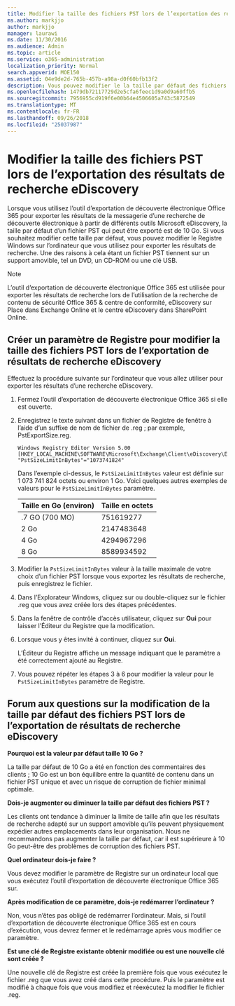 ```yaml
---
title: Modifier la taille des fichiers PST lors de l’exportation des résultats de recherche eDiscovery
ms.author: markjjo
author: markjjo
manager: laurawi
ms.date: 11/30/2016
ms.audience: Admin
ms.topic: article
ms.service: o365-administration
localization_priority: Normal
search.appverid: MOE150
ms.assetid: 04e9de2d-765b-457b-a98a-d0f60bfb13f2
description: Vous pouvez modifier le la taille par défaut des fichiers PST qui est téléchargé sur votre ordinateur lorsque vous exportez des résultats de recherche eDiscovery.
ms.openlocfilehash: 1479db72117729d2e5cfa6feec1d9a0d9a60ffb5
ms.sourcegitcommit: 7956955cd919f6e00b64e4506605a743c5872549
ms.translationtype: MT
ms.contentlocale: fr-FR
ms.lasthandoff: 09/26/2018
ms.locfileid: "25037987"
---
```

# <a name="change-the-size-of-pst-files-when-exporting-ediscovery-search-results"></a>Modifier la taille des fichiers PST lors de l’exportation des résultats de recherche eDiscovery

Lorsque vous utilisez l’outil d’exportation de découverte électronique Office 365 pour exporter les résultats de la messagerie d’une recherche de découverte électronique à partir de différents outils Microsoft eDiscovery, la taille par défaut d’un fichier PST qui peut être exporté est de 10 Go. Si vous souhaitez modifier cette taille par défaut, vous pouvez modifier le Registre Windows sur l’ordinateur que vous utilisez pour exporter les résultats de recherche. Une des raisons à cela étant un fichier PST tiennent sur un support amovible, tel un DVD, un CD-ROM ou une clé USB. 
  
> [!NOTE]
>  L’outil d’exportation de découverte électronique Office 365 est utilisée pour exporter les résultats de recherche lors de l’utilisation de la recherche de contenu de sécurité Office 365 &amp; centre de conformité, eDiscovery sur Place dans Exchange Online et le centre eDiscovery dans SharePoint Online. 
  
## <a name="create-a-registry-setting-to-change-the-size-of-pst-files-when-you-export-ediscovery-search-results"></a>Créer un paramètre de Registre pour modifier la taille des fichiers PST lors de l’exportation de résultats de recherche eDiscovery

Effectuez la procédure suivante sur l’ordinateur que vous allez utiliser pour exporter les résultats d’une recherche eDiscovery.
  
1. Fermez l’outil d’exportation de découverte électronique Office 365 si elle est ouverte. 
    
2. Enregistrez le texte suivant dans un fichier de Registre de fenêtre à l’aide d’un suffixe de nom de fichier de .reg ; par exemple, PstExportSize.reg. 
    
    ```
    Windows Registry Editor Version 5.00
    [HKEY_LOCAL_MACHINE\SOFTWARE\Microsoft\Exchange\Client\eDiscovery\ExportTool]
    "PstSizeLimitInBytes"="1073741824"
    ```

    Dans l’exemple ci-dessus, le `PstSizeLimitInBytes` valeur est définie sur 1 073 741 824 octets ou environ 1 Go. Voici quelques autres exemples de valeurs pour le `PstSizeLimitInBytes` paramètre. 
    
    |**Taille en Go (environ)**|**Taille en octets**|
    |:-----|:-----|
    |.7 GO (700 MO)  <br/> |751619277  <br/> |
    |2 Go  <br/> |2147483648  <br/> |
    |4 Go  <br/> |4294967296  <br/> |
    |8 Go  <br/> |8589934592  <br/> |
   
3. Modifier la `PstSizeLimitInBytes` valeur à la taille maximale de votre choix d’un fichier PST lorsque vous exportez les résultats de recherche, puis enregistrez le fichier. 
    
4. Dans l’Explorateur Windows, cliquez sur ou double-cliquez sur le fichier .reg que vous avez créée lors des étapes précédentes.
    
5. Dans la fenêtre de contrôle d’accès utilisateur, cliquez sur **Oui** pour laisser l’Éditeur du Registre que la modification. 
    
6. Lorsque vous y êtes invité à continuer, cliquez sur **Oui**.
    
    L’Éditeur du Registre affiche un message indiquant que le paramètre a été correctement ajouté au Registre.
    
7. Vous pouvez répéter les étapes 3 à 6 pour modifier la valeur pour le `PstSizeLimitInBytes` paramètre de Registre. 
  
## <a name="frequently-asked-questions-about-changing-the-default-size-of-pst-files-when-you-export-ediscovery-search-results"></a>Forum aux questions sur la modification de la taille par défaut des fichiers PST lors de l’exportation de résultats de recherche eDiscovery

 **Pourquoi est la valeur par défaut taille 10 Go ?**
  
La taille par défaut de 10 Go a été en fonction des commentaires des clients ; 10 Go est un bon équilibre entre la quantité de contenu dans un fichier PST unique et avec un risque de corruption de fichier minimal optimale.
  
 **Dois-je augmenter ou diminuer la taille par défaut des fichiers PST ?**
  
Les clients ont tendance à diminuer la limite de taille afin que les résultats de recherche adapté sur un support amovible qu’ils peuvent physiquement expédier autres emplacements dans leur organisation. Nous ne recommandons pas augmenter la taille par défaut, car il est supérieure à 10 Go peut-être des problèmes de corruption des fichiers PST.
  
 **Quel ordinateur dois-je faire ?**
  
Vous devez modifier le paramètre de Registre sur un ordinateur local que vous exécutez l’outil d’exportation de découverte électronique Office 365 sur.
  
 **Après modification de ce paramètre, dois-je redémarrer l’ordinateur ?**
  
Non, vous n’êtes pas obligé de redémarrer l’ordinateur. Mais, si l’outil d’exportation de découverte électronique Office 365 est en cours d’exécution, vous devrez fermer et le redémarrage après vous modifier ce paramètre.
  
 **Est une clé de Registre existante obtenir modifiée ou est une nouvelle clé sont créée ?**
  
Une nouvelle clé de Registre est créée la première fois que vous exécutez le fichier .reg que vous avez créé dans cette procédure. Puis le paramètre est modifié à chaque fois que vous modifiez et réexécutez la modifier le fichier .reg.
